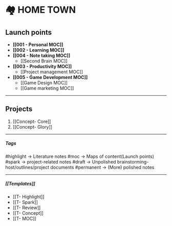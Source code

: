 # 🏘 HOME TOWN
## Launch points

- **[[001 - Personal MOC]]**
- **[[002 - Learning MOC]]**
- **[[004 - Note taking MOC]]**
	- [[Second Brain MOC]]
- **[[003 - Productivity MOC]]**
	- [[Project management MOC]]
- **[[005 - Game Development MOC]]**
	- [[Game Design MOC]]
	- [[Game marketing MOC]]

---
## Projects
1. [[Concept- Core]]
2. [[Concept- Glory]]

---
##### Tags 
#highlight  -> Literature notes
#moc -> Maps of content(Launch points)
#spark -> project-related notes
#draft  -> Unpolished brainstorming-host/outlines/project documents
#permanent -> (More) polished notes

---
##### [[Templates]]
- [[T- Highlight]]
- [[T- Spark]]
- [[T- Review]] 
- [[T- Concept]]
- [[T- MOC]]

